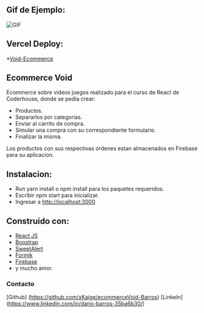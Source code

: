 ## Gif de Ejemplo:

![GIF](https://media.giphy.com/media/lB0UopdGRFM6LcocE3/giphy.gif)

## Vercel Deploy:

\*[Void-Ecommerce](https://void-barros.vercel.app/)

## Ecommerce Void

Ecommerce sobre videos juegos realizado para el curso de React de Coderhouse, donde se pedia crear:
* Productos.
* Separarlos por categorias.
* Enviar al carrito de compra.
* Simular una compra con su correspondiente formulario.
* Finalizar la misma.

Los productos con sus respectivas ordenes estan almacenados en Firebase para su aplicacion.

## Instalacion:

- Run yarn install o npm install para los paquetes requeridos.
- Escribir npm start para inicializar.
- Ingresar a [http://localhost:3000](http://localhost:3000)

## Construido con:

- [React JS](https://es.reactjs.org/)
- [Boostrap](https://getbootstrap.com/)
- [SweetAlert](https://sweetalert2.github.io/)
- [Formik](https://formik.org/)
- [Firebase](https://firebase.google.com/)
- y mucho amor.

### Contacto

[Github] (https://github.com/xKaige/ecommerceVoid-Barros)
[LinkeIn] (https://www.linkedin.com/in/dario-barros-35ba6b30/)
